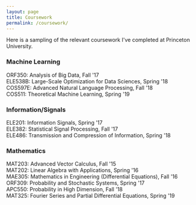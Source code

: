 ```yaml
---
layout: page
title: Coursework
permalink: /coursework/
---
```


Here is a sampling of the relevant coursework I've completed at Princeton University.

### Machine Learning

ORF350: Analysis of Big Data, Fall '17  
ELE538B: Large-Scale Optimization for Data Sciences, Spring '18  
COS597E: Advanced Natural Language Processing, Fall '18  
COS511: Theoretical Machine Learning, Spring '19

### Information/Signals

ELE201: Information Signals, Spring '17  
ELE382: Statistical Signal Processing, Fall '17  
ELE486: Transmission and Compression of Information, Spring '18  

### Mathematics

MAT203: Advanced Vector Calculus, Fall '15  
MAT202: Linear Algebra with Applications, Spring '16  
MAE305: Mathematics in Engineering (Differential Equations), Fall '16  
ORF309: Probability and Stochastic Systems, Spring '17  
APC550: Probability in High Dimension, Fall '18  
MAT325: Fourier Series and Partial Differential Equations, Spring '19